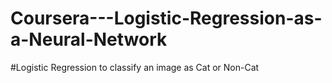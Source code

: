 # Coursera---Logistic-Regression-as-a-Neural-Network

#Logistic Regression to classify an image as Cat or Non-Cat
